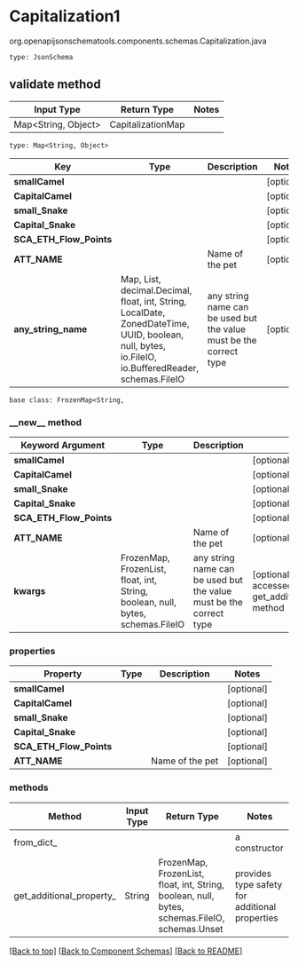 # Capitalization1
org.openapijsonschematools.components.schemas.Capitalization.java
```
type: JsonSchema
```

## validate method
| Input Type | Return Type | Notes |
| ---------- | ----------- | ----- |
| Map<String, Object> | CapitalizationMap | |

```
type: Map<String, Object>
```
Key | Type |  Description | Notes
------------ | ------------- | ------------- | -------------
**smallCamel** |  |  | [optional]
**CapitalCamel** |  |  | [optional]
**small_Snake** |  |  | [optional]
**Capital_Snake** |  |  | [optional]
**SCA_ETH_Flow_Points** |  |  | [optional]
**ATT_NAME** |  | Name of the pet  | [optional]
**any_string_name** | Map, List, decimal.Decimal, float, int, String, LocalDate, ZonedDateTime, UUID, boolean, null, bytes, io.FileIO, io.BufferedReader, schemas.FileIO | any string name can be used but the value must be the correct type | [optional]

```
base class: FrozenMap<String, 
```
### &lowbar;&lowbar;new&lowbar;&lowbar; method
Keyword Argument | Type | Description | Notes
---------------- | ---- | ----------- | -----
**smallCamel** |  |  | [optional]
**CapitalCamel** |  |  | [optional]
**small_Snake** |  |  | [optional]
**Capital_Snake** |  |  | [optional]
**SCA_ETH_Flow_Points** |  |  | [optional]
**ATT_NAME** |  | Name of the pet  | [optional]
**kwargs** | FrozenMap, FrozenList, float, int, String, boolean, null, bytes, schemas.FileIO | any string name can be used but the value must be the correct type | [optional] typed value is accessed with the get_additional_property_ method

### properties
Property | Type | Description | Notes
-------- | ---- | ----------- | -----
**smallCamel** |  |  | [optional]
**CapitalCamel** |  |  | [optional]
**small_Snake** |  |  | [optional]
**Capital_Snake** |  |  | [optional]
**SCA_ETH_Flow_Points** |  |  | [optional]
**ATT_NAME** |  | Name of the pet  | [optional]

### methods
Method | Input Type | Return Type | Notes
------ | ---------- | ----------- | ------
from_dict_ |  |  | a constructor
get_additional_property_ | String | FrozenMap, FrozenList, float, int, String, boolean, null, bytes, schemas.FileIO, schemas.Unset | provides type safety for additional properties

[[Back to top]](#top) [[Back to Component Schemas]](../../../README.md#Component-Schemas) [[Back to README]](../../../README.md)
